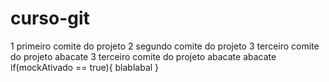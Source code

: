# curso-git

1 primeiro comite do projeto
2 segundo comite do projeto
3 terceiro comite do projeto abacate
3 terceiro comite do projeto
abacate
abacate
if(mockAtivado == true){
    blablabal
}